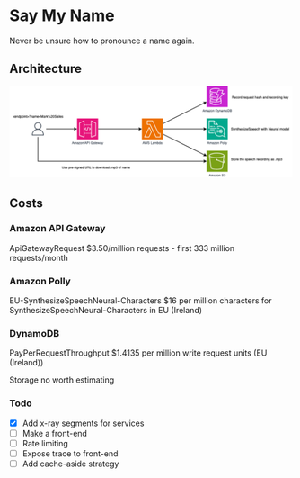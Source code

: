 # Say My Name

Never be unsure how to pronounce a name again.

## Architecture

![High level architecture design](/docs/say-me-name-hld.png)

## Costs

### Amazon API Gateway 

ApiGatewayRequest
$3.50/million requests - first 333 million requests/month

### Amazon Polly 

EU-SynthesizeSpeechNeural-Characters
$16 per million characters for SynthesizeSpeechNeural-Characters in EU (Ireland)

### DynamoDB 

PayPerRequestThroughput
$1.4135 per million write request units (EU (Ireland))

Storage
no worth estimating

### Todo

- [x] Add x-ray segments for services
- [ ] Make a front-end
- [ ] Rate limiting
- [ ] Expose trace to front-end
- [ ] Add cache-aside strategy